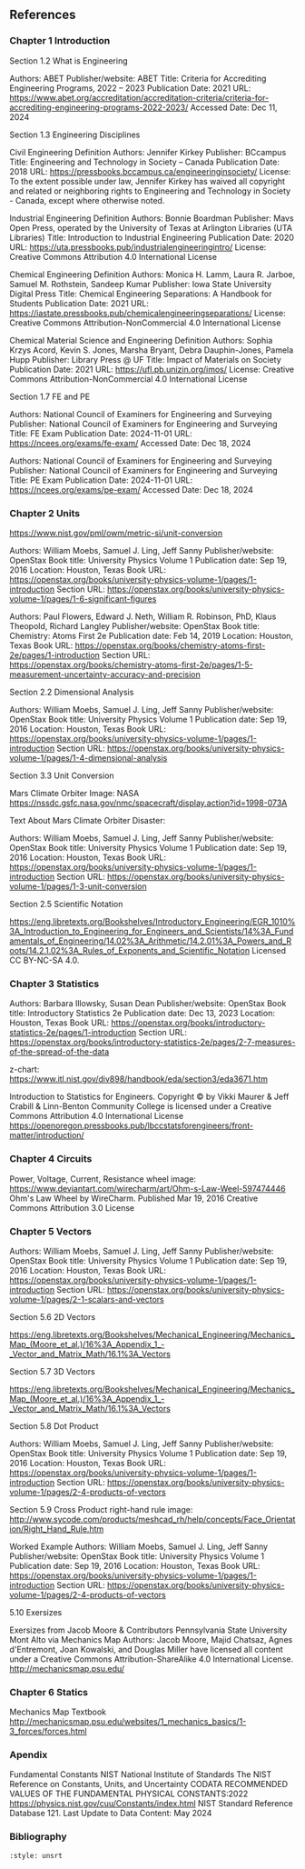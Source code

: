 ## References

### Chapter 1 Introduction

Section 1.2 What is Engineering

Authors: ABET
Publisher/website: ABET
Title: Criteria for Accrediting Engineering Programs, 2022 – 2023
Publication Date: 2021
URL: https://www.abet.org/accreditation/accreditation-criteria/criteria-for-accrediting-engineering-programs-2022-2023/
Accessed Date: Dec 11, 2024

Section 1.3 Engineering Disciplines

Civil Engineering Definition
Authors: Jennifer Kirkey
Publisher:  BCcampus
Title: Engineering and Technology in Society – Canada
Publication Date: 2018
URL: https://pressbooks.bccampus.ca/engineeringinsociety/
License: To the extent possible under law, Jennifer Kirkey has waived all copyright and related or neighboring rights to Engineering and Technology in Society - Canada, except where otherwise noted.

Industrial Engineering Definition
Authors: Bonnie Boardman
Publisher:  Mavs Open Press, operated by the University of Texas at Arlington Libraries (UTA Libraries)
Title: Introduction to Industrial Engineering
Publication Date: 2020
URL: https://uta.pressbooks.pub/industrialengineeringintro/
License: Creative Commons Attribution 4.0 International License

Chemical Engineering Definition
Authors: Monica H. Lamm, Laura R. Jarboe, Samuel M. Rothstein, Sandeep Kumar
Publisher: Iowa State University Digital Press
Title: Chemical Engineering Separations: A Handbook for Students
Publication Date: 2021
URL: https://iastate.pressbooks.pub/chemicalengineeringseparations/
License: Creative Commons Attribution-NonCommercial 4.0 International License

Chemical Material Science and Engineering Definition
Authors:  Sophia Krzys Acord, Kevin S. Jones, Marsha Bryant, Debra Dauphin-Jones, Pamela Hupp
Publisher: Library Press @ UF
Title: Impact of Materials on Society
Publication Date: 2021
URL: https://ufl.pb.unizin.org/imos/
License: Creative Commons Attribution-NonCommercial 4.0 International License

Section 1.7 FE and PE

Authors: National Council of Examiners for Engineering and Surveying
Publisher: National Council of Examiners for Engineering and Surveying
Title: FE Exam
Publication Date: 2024-11-01
URL: https://ncees.org/exams/fe-exam/
Accessed Date: Dec 18, 2024

Authors: National Council of Examiners for Engineering and Surveying
Publisher: National Council of Examiners for Engineering and Surveying
Title: PE Exam
Publication Date: 2024-11-01
URL: https://ncees.org/exams/pe-exam/
Accessed Date: Dec 18, 2024

### Chapter 2 Units

https://www.nist.gov/pml/owm/metric-si/unit-conversion

Authors: William Moebs, Samuel J. Ling, Jeff Sanny
Publisher/website: OpenStax
Book title: University Physics Volume 1
Publication date: Sep 19, 2016
Location: Houston, Texas
Book URL: https://openstax.org/books/university-physics-volume-1/pages/1-introduction
Section URL: https://openstax.org/books/university-physics-volume-1/pages/1-6-significant-figures


Authors: Paul Flowers, Edward J. Neth, William R. Robinson, PhD, Klaus Theopold, Richard Langley
Publisher/website: OpenStax
Book title: Chemistry: Atoms First 2e
Publication date: Feb 14, 2019
Location: Houston, Texas
Book URL: https://openstax.org/books/chemistry-atoms-first-2e/pages/1-introduction
Section URL: https://openstax.org/books/chemistry-atoms-first-2e/pages/1-5-measurement-uncertainty-accuracy-and-precision

Section 2.2 Dimensional Analysis

Authors: William Moebs, Samuel J. Ling, Jeff Sanny
Publisher/website: OpenStax
Book title: University Physics Volume 1
Publication date: Sep 19, 2016
Location: Houston, Texas
Book URL: https://openstax.org/books/university-physics-volume-1/pages/1-introduction
Section URL: https://openstax.org/books/university-physics-volume-1/pages/1-4-dimensional-analysis

Section 3.3 Unit Conversion

Mars Climate Orbiter Image: NASA
https://nssdc.gsfc.nasa.gov/nmc/spacecraft/display.action?id=1998-073A

Text About Mars Climate Orbiter Disaster:

Authors: William Moebs, Samuel J. Ling, Jeff Sanny
Publisher/website: OpenStax
Book title: University Physics Volume 1
Publication date: Sep 19, 2016
Location: Houston, Texas
Book URL: https://openstax.org/books/university-physics-volume-1/pages/1-introduction
Section URL: https://openstax.org/books/university-physics-volume-1/pages/1-3-unit-conversion

Section 2.5 Scientific Notation

https://eng.libretexts.org/Bookshelves/Introductory_Engineering/EGR_1010%3A_Introduction_to_Engineering_for_Engineers_and_Scientists/14%3A_Fundamentals_of_Engineering/14.02%3A_Arithmetic/14.2.01%3A_Powers_and_Roots/14.2.1.02%3A_Rules_of_Exponents_and_Scientific_Notation
Licensed CC BY-NC-SA 4.0.

### Chapter 3 Statistics

Authors: Barbara Illowsky, Susan Dean
Publisher/website: OpenStax
Book title: Introductory Statistics 2e
Publication date: Dec 13, 2023
Location: Houston, Texas
Book URL: https://openstax.org/books/introductory-statistics-2e/pages/1-introduction
Section URL: https://openstax.org/books/introductory-statistics-2e/pages/2-7-measures-of-the-spread-of-the-data

z-chart:
https://www.itl.nist.gov/div898/handbook/eda/section3/eda3671.htm

Introduction to Statistics for Engineers. Copyright © by Vikki Maurer & Jeff Crabill & Linn-Benton Community College is licensed under a Creative Commons Attribution 4.0 International License
https://openoregon.pressbooks.pub/lbccstatsforengineers/front-matter/introduction/

### Chapter 4 Circuits

Power, Voltage, Current, Resistance wheel image: https://www.deviantart.com/wirecharm/art/Ohm-s-Law-Weel-597474446 Ohm's Law Wheel by WireCharm. Published Mar 19, 2016 Creative Commons Attribution 3.0 License

### Chapter 5 Vectors

Authors: William Moebs, Samuel J. Ling, Jeff Sanny
Publisher/website: OpenStax
Book title: University Physics Volume 1
Publication date: Sep 19, 2016
Location: Houston, Texas
Book URL: https://openstax.org/books/university-physics-volume-1/pages/1-introduction
Section URL: https://openstax.org/books/university-physics-volume-1/pages/2-1-scalars-and-vectors

Section 5.6 2D Vectors

https://eng.libretexts.org/Bookshelves/Mechanical_Engineering/Mechanics_Map_(Moore_et_al.)/16%3A_Appendix_1_-_Vector_and_Matrix_Math/16.1%3A_Vectors

Section 5.7 3D Vectors

https://eng.libretexts.org/Bookshelves/Mechanical_Engineering/Mechanics_Map_(Moore_et_al.)/16%3A_Appendix_1_-_Vector_and_Matrix_Math/16.1%3A_Vectors

Section 5.8 Dot Product

Authors: William Moebs, Samuel J. Ling, Jeff Sanny
Publisher/website: OpenStax
Book title: University Physics Volume 1
Publication date: Sep 19, 2016
Location: Houston, Texas
Book URL: https://openstax.org/books/university-physics-volume-1/pages/1-introduction
Section URL: https://openstax.org/books/university-physics-volume-1/pages/2-4-products-of-vectors

Section 5.9 Cross Product
right-hand rule image: http://www.sycode.com/products/meshcad_rh/help/concepts/Face_Orientation/Right_Hand_Rule.htm

Worked Example
Authors: William Moebs, Samuel J. Ling, Jeff Sanny
Publisher/website: OpenStax
Book title: University Physics Volume 1
Publication date: Sep 19, 2016
Location: Houston, Texas
Book URL: https://openstax.org/books/university-physics-volume-1/pages/1-introduction
Section URL: https://openstax.org/books/university-physics-volume-1/pages/2-4-products-of-vectors

5.10 Exersizes

Exersizes from Jacob Moore & Contributors
Pennsylvania State University Mont Alto via Mechanics Map
Authors: Jacob Moore, Majid Chatsaz, Agnes d'Entremont, Joan Kowalski, and Douglas Miller have licensed all content under a Creative Commons Attribution-ShareAlike 4.0 International License.
http://mechanicsmap.psu.edu/

### Chapter 6 Statics

Mechanics Map Textbook
http://mechanicsmap.psu.edu/websites/1_mechanics_basics/1-3_forces/forces.html

### Apendix

Fundamental Constants
NIST National Institute of Standards
The NIST Reference on Constants, Units, and Uncertainty
CODATA RECOMMENDED VALUES OF THE FUNDAMENTAL PHYSICAL CONSTANTS:2022
https://physics.nist.gov/cuu/Constants/index.html
NIST Standard Reference Database 121. Last Update to Data Content: May 2024

### Bibliography

```{bibliography}
:style: unsrt
```
